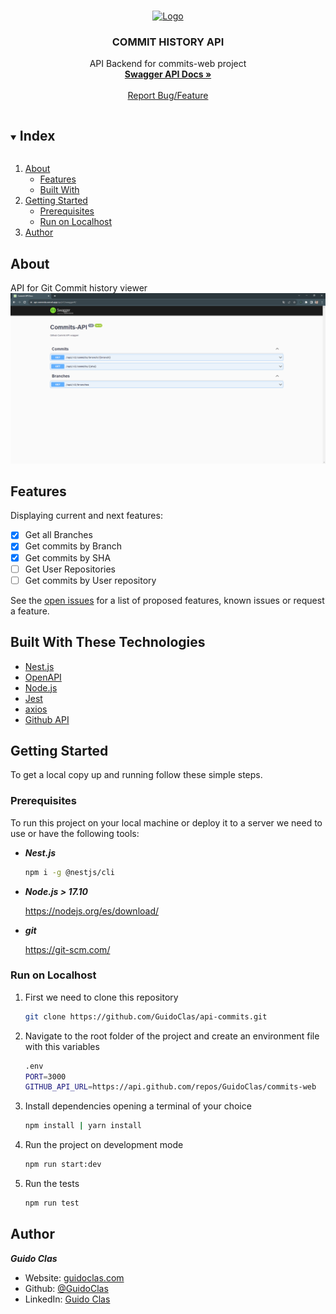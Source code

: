 
<br />
<p align="center">
  <a href="https://commits-web.vercel.app">
    <img src="https://cdn-icons-png.flaticon.com/512/25/25231.png" alt="Logo" width="80" height="80">
  </a>

  <h3 align="center">COMMIT HISTORY API</h3>

  <p align="center">
    API Backend for commits-web project
    <br />
    <a href="https://api-commits.vercel.app/api/v1/docs"><strong>Swagger API Docs »</strong></a>
    <br />
    <br />
    <a href="https://github.com/GuidoClas/commits-web/issues">Report Bug/Feature</a>
  </p>
   
</p>



<!-- Index -->
<details open="open">
  <summary><h2 style="display: inline-block">Index</h2></summary>
  <ol>
    <li>
      <a href="#about-the-project">About</a>
      <ul>
            <li><a href="#features">Features</a></li>
        <li><a href="#built-with">Built With</a></li>
      </ul>
    </li>
    <li>
      <a href="#getting-started">Getting Started</a>
      <ul>
        <li><a href="#prerequisites">Prerequisites</a></li>
        <li><a href="run-on-localhost">Run on Localhost</a></li>
      </ul>
    </li>
    <li><a href="#author">Author</a></li>
  </ol>
</details>



<!-- ABOUT THE PROJECT -->
## About

API for Git Commit history viewer
![WEB_COMMIT_API](https://github.com/GuidoClas/api-commits/blob/master/assets/back_swagger.PNG)
<!-- Features -->
## Features
Displaying current and next features:

- [x] Get all Branches
- [x] Get commits by Branch
- [x] Get commits by SHA
- [ ] Get User Repositories
- [ ] Get commits by User repository

See the [open issues](https://github.com/GuidoClas/api-commits/issues) for a list of proposed features, known issues or request a feature.

## Built With These Technologies

* [Nest.js](https://docs.nestjs.com/)
* [OpenAPI](https://swagger.io/specification/)
* [Node.js](https://nodejs.org/es)
* [Jest](https://jestjs.io/)
* [axios](https://axios-http.com/docs/intro)
* [Github API](https://docs.github.com/es/rest)


<!-- GETTING STARTED -->
## Getting Started

To get a local copy up and running follow these simple steps.

### Prerequisites

To run this project on your local machine or deploy it to a server we need to use or have the following tools:
* ***Nest.js***
  ```sh
  npm i -g @nestjs/cli
  ```
* ***Node.js > 17.10***

  https://nodejs.org/es/download/

* ***git*** 

  https://git-scm.com/

### Run on Localhost 

1. First we need to clone this repository
    ```sh
   git clone https://github.com/GuidoClas/api-commits.git
   ```
2. Navigate to the root folder of the project and create an environment file with this variables
    ```sh
   .env
    PORT=3000
    GITHUB_API_URL=https://api.github.com/repos/GuidoClas/commits-web
   ```
3. Install dependencies opening a terminal of your choice
    ```sh
   npm install | yarn install
   ```
4. Run the project on development mode
    ```sh
   npm run start:dev
   ```
5. Run the tests
    ```sh
   npm run test
   ```
<!-- Author -->
## Author

***Guido Clas***

* Website: [guidoclas.com](https://guidoclas.com)
*	Github: [@GuidoClas](https://github.com/GuidoClas)
*	LinkedIn: [Guido Clas](https://www.linkedin.com/in/guido-clas/)
